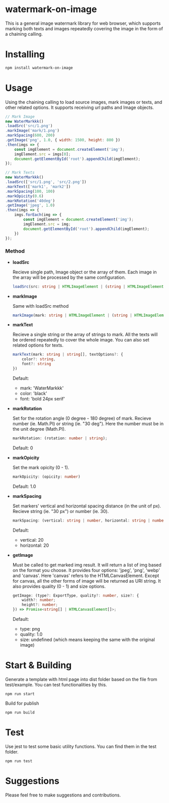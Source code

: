# watermark-on-image
This is a general image watermark library for web browser, which supports marking both texts and images repeatedly covering the image in the form of a chaining calling.


# Installing
```bash
npm install watermark-on-image
```

# Usage
Using the chaining calling to load source images, mark images or texts, and other related options. It supports receiving url paths and Image objects.
```js
// Mark Image
new WaterMarkkk()
.loadSrc('src/1.png')
.markImage('mark/1.png')
.markSpacing(600, 200)
.getImage('png', 1.0, { width: 1500, height: 800 })
.then(imgs => {
    const imgElement = document.createElement('img');
    imgElement.src = imgs[0];
    document.getElementById('root').appendChild(imgElement);
});

// Mark Texts
new WaterMarkkk()
.loadSrc(['src/1.png', 'src/2.png'])
.markText(['mark1', 'mark2'])
.markSpacing(100, 100)
.markOpicity(0.6)
.markRotation('40deg')
.getImage('jpeg', 1.0)
.then(imgs => {
    imgs.forEach(img => {
        const imgElement = document.createElement('img');
        imgElement.src = img;
        document.getElementById('root').appendChild(imgElement);
    })
});
```

### Method
+ **loadSrc**

    Recieve single path, Image object or the array of them. Each image in the array will be processed by the same configuration.
    ```typescript
    loadSrc(src: string | HTMLImageElement | (string | HTMLImageElement)[])
    ```

+ **markImage**
    
    Same with loadSrc method
    ```typescript
    markImage(mark: string | HTMLImageElement | (string | HTMLImageElement)[])
    ```

+ **markText**
    
    Recieve a single string or the array of strings to mark. All the texts will be ordered repeatedly to cover the whole image. You can also set related options for texts.
    ```typescript
    markText(mark: string | string[], textOptions?: {
        color?: string,
        font?: string
    })    
    ```
    Default: 
    + mark: 'WaterMarkkk'
    + color: 'black'
    + font: 'bold 24px serif'
+ **markRotation**

    Set for the rotation angle (0 degree - 180 degree) of mark. Recieve number (ie. Math.PI) or string (ie. "30 deg"). Here the number must be in the unit degree (Math.PI).
    ```typescript
    markRotation: (rotation: number | string);
    ```
    Default: 0
+ **markOpicity**

    Set the mark opicity (0 - 1).
    ```typescript
    markOpicity: (opicity: number)
    ```
    Default: 1.0

+ **markSpacing**

    Set markers' vertical and horizontal spacing distance (in the unit of px). Recieve string (ie. "30 px") or number (ie. 30).

    ```typescript
    markSpacing: (vertical: string | number, horizontal: string | number);
    ```
    Default: 
    + vertical: 20
    + horizontal: 20


+ **getImage**

    Must be called to get marked img result. It will return a list of img based on the format you choose. It provides four options: 'jpeg', 'png', 'webp' and 'canvas'. Here 'canvas' refers to the HTMLCanvasElement. Except for canvas, all the other forms of image will be returned as URI string. It also provides quality (0 - 1) and size options.

    ```typescript
    getImage: (type?: ExportType, quality?: number, size?: {
        width?: number;
        height?: number;
    }) => Promise<string[] | HTMLCanvasElement[]>;
    ```
    Default: 
    + type: png
    + quality: 1.0
    + size: undefined (which means keeping the same with the original image)

# Start & Building
Generate a template with html page into dist folder based on the file from test/example. You can test functionalities by this.

```
npm run start
```

Build for publish
```
npm run build
```

# Test
Use jest to test some basic utility functions. You can find them in the test folder.
```
npm run test
```

# Suggestions
Please feel free to make suggestions and contributions.
